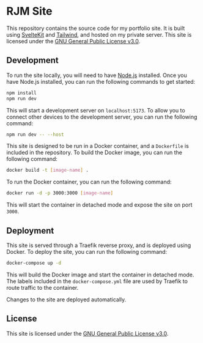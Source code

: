 # RJM Site

This repository contains the source code for my portfolio site. It is built using [SvelteKit](https://kit.svelte.dev/) and [Tailwind](https://tailwindcss.com/), and hosted on my private server.
This site is licensed under the [GNU General Public License v3.0](LICENSE.md).

## Development

To run the site locally, you will need to have [Node.js](https://nodejs.org/) installed. Once you have Node.js installed, you can run the following commands to get started:

```bash
npm install
npm run dev
```

This will start a development server on `localhost:5173`.
To allow you to connect other devices to the development server, you can run the following command:

```bash
npm run dev -- --host
```

This site is designed to be run in a Docker container, and a `Dockerfile` is included in the repository. To build the Docker image, you can run the following command:

```bash
docker build -t [image-name] .
```

To run the Docker container, you can run the following command:

```bash
docker run -d -p 3000:3000 [image-name]
```

This will start the container in detached mode and expose the site on port `3000`.

## Deployment

This site is served through a Traefik reverse proxy, and is deployed using Docker. To deploy the site, you can run the following command:

```bash
docker-compose up -d
```

This will build the Docker image and start the container in detached mode.
The labels included in the `docker-compose.yml` file are used by Traefik to route traffic to the container.

Changes to the site are deployed automatically.

## License

This site is licensed under the [GNU General Public License v3.0](LICENSE.md).

```

```
